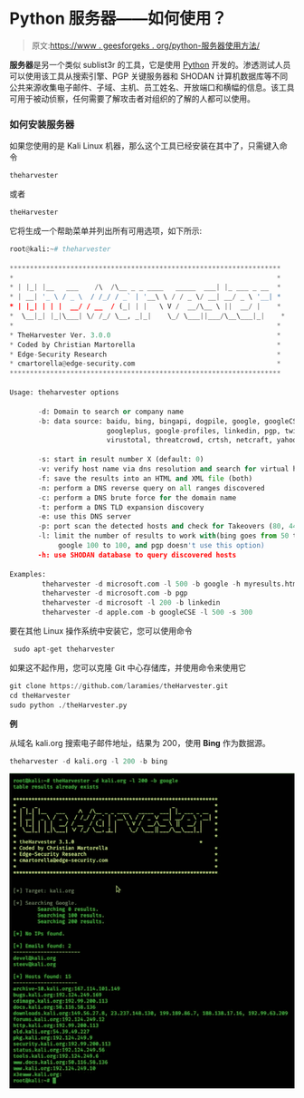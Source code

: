 # Python 服务器——如何使用？

> 原文:[https://www . geesforgeks . org/python-服务器使用方法/](https://www.geeksforgeeks.org/python-theharvester-how-to-use-it/)

**服务器**是另一个类似 sublist3r 的工具，它是使用 [Python](https://www.geeksforgeeks.org/python-programming-language/) 开发的。渗透测试人员可以使用该工具从搜索引擎、PGP 关键服务器和 SHODAN 计算机数据库等不同公共来源收集电子邮件、子域、主机、员工姓名、开放端口和横幅的信息。该工具可用于被动侦察，任何需要了解攻击者对组织的了解的人都可以使用。

### 如何安装服务器

如果您使用的是 Kali Linux 机器，那么这个工具已经安装在其中了，只需键入命令

```py
theharvester

```

或者

```py
theHarvester

```

它将生成一个帮助菜单并列出所有可用选项，如下所示:

```py
root@kali:~# theharvester

*******************************************************************
*                                                                 *
* | |_| |__   ___    /\  /\__ _ _ ____   _____  ___| |_ ___ _ __  *
* | __| '_ \ / _ \  / /_/ / _` | '__\ \ / / _ \/ __| __/ _ \ '__| *
* | |_| | | |  __/ / __  / (_| | |   \ V /  __/\__ \ ||  __/ |    *
*  \__|_| |_|\___| \/ /_/ \__, _|_|    \_/ \___||___/\__\___|_|    *
*                                                                 *
* TheHarvester Ver. 3.0.0                                         *
* Coded by Christian Martorella                                   *
* Edge-Security Research                                          *
* cmartorella@edge-security.com                                   *
*******************************************************************

Usage: theharvester options 

       -d: Domain to search or company name
       -b: data source: baidu, bing, bingapi, dogpile, google, googleCSE,
                        googleplus, google-profiles, linkedin, pgp, twitter, vhost, 
                        virustotal, threatcrowd, crtsh, netcraft, yahoo, all

       -s: start in result number X (default: 0)
       -v: verify host name via dns resolution and search for virtual hosts
       -f: save the results into an HTML and XML file (both)
       -n: perform a DNS reverse query on all ranges discovered
       -c: perform a DNS brute force for the domain name
       -t: perform a DNS TLD expansion discovery
       -e: use this DNS server
       -p: port scan the detected hosts and check for Takeovers (80, 443, 22, 21, 8080)
       -l: limit the number of results to work with(bing goes from 50 to 50 results,
            google 100 to 100, and pgp doesn't use this option)
       -h: use SHODAN database to query discovered hosts

Examples:
        theharvester -d microsoft.com -l 500 -b google -h myresults.html
        theharvester -d microsoft.com -b pgp
        theharvester -d microsoft -l 200 -b linkedin
        theharvester -d apple.com -b googleCSE -l 500 -s 300

```

要在其他 Linux 操作系统中安装它，您可以使用命令

```py
 sudo apt-get theharvester

```

如果这不起作用，您可以克隆 Git 中心存储库，并使用命令来使用它

```py
git clone https://github.com/laramies/theHarvester.git
cd theHarvester
sudo python ./theHarvester.py
```

**例**

从域名 kali.org 搜索电子邮件地址，结果为 200，使用 **Bing** 作为数据源。

```py
theharvester -d kali.org -l 200 -b bing
```

![](img/f433473a504d3a312b841f31b061bdae.png)